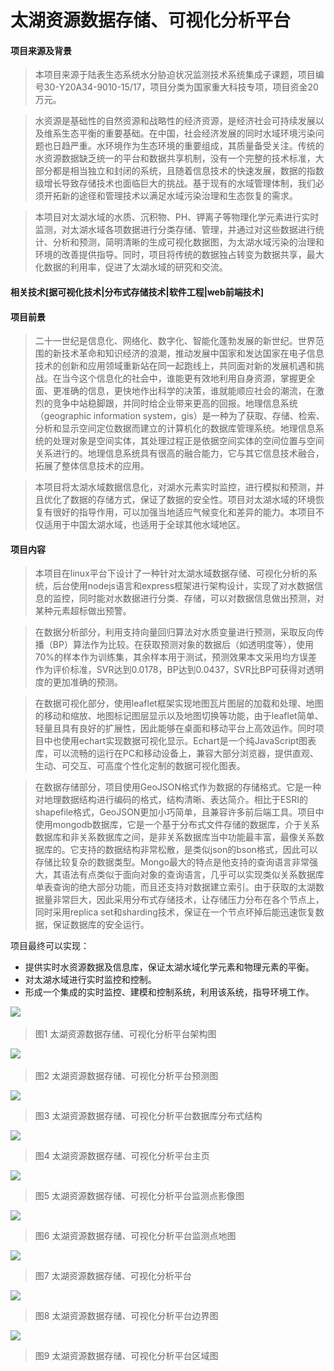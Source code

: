 # 太湖资源数据存储、可视化分析平台
#### 项目来源及背景

>本项目来源于陆表生态系统水分胁迫状况监测技术系统集成子课题，项目编号30-Y20A34-9010-15/17，项目分类为国家重大科技专项，项目资金20万元。

>水资源是基础性的自然资源和战略性的经济资源，是经济社会可持续发展以及维系生态平衡的重要基础。在中国，社会经济发展的同时水域环境污染问题也日趋严重。水环境作为生态环境的重要组成，其质量备受关注。传统的水资源数据缺乏统一的平台和数据共享机制，没有一个完整的技术标准，大部分都是相当独立和封闭的系统，且随着信息技术的快速发展，数据的指数级增长导致存储技术也面临巨大的挑战。基于现有的水域管理体制，我们必须开拓新的途径和管理技术以满足水域污染治理和生态恢复的需求。

>本项目对太湖水域的水质、沉积物、PH、钾离子等物理化学元素进行实时监测，对太湖水域各项数据进行分类存储、管理，并通过对这些数据进行统计、分析和预测，简明清晰的生成可视化数据图，为太湖水域污染的治理和环境的改善提供指导。同时，项目将传统的数据独占转变为数据共享，最大化数据的利用率，促进了太湖水域的研究和交流。

#### 相关技术[据可视化技术|分布式存储技术|软件工程|web前端技术]

#### 项目前景

>二十一世纪是信息化、网络化、数字化、智能化蓬勃发展的新世纪。世界范围的新技术革命和知识经济的浪潮，推动发展中国家和发达国家在电子信息技术的创新和应用领域重新站在同一起跑线上，共同面对新的发展机遇和挑战。在当今这个信息化的社会中，谁能更有效地利用自身资源，掌握更全面、更准确的信息，更快地作出科学的决策，谁就能顺应社会的潮流，在激烈的竞争中站稳脚跟，并同时给企业带来更高的回报。地理信息系统（geographic information system，gis）是一种为了获取、存储、检索、分析和显示空间定位数据而建立的计算机化的数据库管理系统。地理信息系统的处理对象是空间实体，其处理过程正是依据空间实体的空间位置与空间关系进行的。地理信息系统具有很高的融合能力，它与其它信息技术融合，拓展了整体信息技术的应用。

>本项目将太湖水域数据信息化，对湖水元素实时监控，进行模拟和预测，并且优化了数据的存储方式，保证了数据的安全性。项目对太湖水域的环境恢复有很好的指导作用，可以加强当地适应气候变化和差异的能力。本项目不仅适用于中国太湖水域，也适用于全球其他水域地区。

#### 项目内容

>本项目在linux平台下设计了一种针对太湖水域数据存储、可视化分析的系统，后台使用nodejs语言和express框架进行架构设计，实现了对水数据信息的监控，同时能对水数据进行分类、存储，可以对数据信息做出预测，对某种元素超标做出预警。

>在数据分析部分，利用支持向量回归算法对水质变量进行预测，采取反向传播（BP）算法作为比较。在获取预测对象的数据后（如透明度等），使用70%的样本作为训练集，其余样本用于测试，预测效果本文采用均方误差作为评价标准，SVR达到0.0178，BP达到0.0437，SVR比BP可获得对透明度的更加准确的预测。

>在数据可视化部分，使用leaflet框架实现地图瓦片图层的加载和处理、地图的移动和缩放、地图标记图层显示以及地图切换等功能，由于leaflet简单、轻量且具有良好的扩展性，因此能够在桌面和移动平台上高效运作。同时项目中也使用echart实现数据可视化显示。Echart是一个纯JavaScript图表库，可以流畅的运行在PC和移动设备上，兼容大部分浏览器，提供直观、生动、可交互、可高度个性化定制的数据可视化图表。

>在数据存储部分，项目使用GeoJSON格式作为数据的存储格式。它是一种对地理数据结构进行编码的格式，结构清晰、表达简介。相比于ESRI的shapefile格式，GeoJSON更加小巧简单，且兼容许多前后端工具。项目中使用mongodb数据库，它是一个基于分布式文件存储的数据库，介于关系数据库和非关系数据库之间，是非关系数据库当中功能最丰富，最像关系数据库的。它支持的数据结构非常松散，是类似json的bson格式，因此可以存储比较复杂的数据类型。Mongo最大的特点是他支持的查询语言非常强大，其语法有点类似于面向对象的查询语言，几乎可以实现类似关系数据库单表查询的绝大部分功能，而且还支持对数据建立索引。由于获取的太湖数据量非常巨大，因此采用分布式存储技术，让存储压力分布在各个节点上，同时采用replica set和sharding技术，保证在一个节点坏掉后能迅速恢复数据，保证数据库的安全运行。

项目最终可以实现：
* 提供实时水资源数据及信息库，保证太湖水域化学元素和物理元素的平衡。
* 对太湖水域进行实时监控和控制。
* 形成一个集成的实时监控、建模和控制系统，利用该系统，指导环境工作。

![](https://github.com/tianys6666/Taihu_system/blob/master/image/t1.jpg)  
>图1   太湖资源数据存储、可视化分析平台架构图

![](https://github.com/tianys6666/Taihu_system/blob/master/image/t2.png)  
>图2   太湖资源数据存储、可视化分析平台预测图

![](https://github.com/tianys6666/Taihu_system/blob/master/image/t3.png)
>图3   太湖资源数据存储、可视化分析平台数据库分布式结构

![](https://github.com/tianys6666/Taihu_system/blob/master/image/t4.png)
>图4   太湖资源数据存储、可视化分析平台主页

![](https://github.com/tianys6666/Taihu_system/blob/master/image/t5.png)
>图5   太湖资源数据存储、可视化分析平台监测点影像图

![](https://github.com/tianys6666/Taihu_system/blob/master/image/t6.png)
>图6   太湖资源数据存储、可视化分析平台监测点地图

![](https://github.com/tianys6666/Taihu_system/blob/master/image/t7.png)
>图7   太湖资源数据存储、可视化分析平台

![](https://github.com/tianys6666/Taihu_system/blob/master/image/t8.png)
>图8   太湖资源数据存储、可视化分析平台边界图

![](https://github.com/tianys6666/Taihu_system/blob/master/image/t9.png)
>图9   太湖资源数据存储、可视化分析平台区域图
